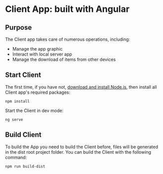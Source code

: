 # Client App: built with Angular

## Purpose
The Client app takes care of numerous operations, including:

* Manage the app graphic
* Interact with local server app
* Manage the download of items from other devices

## Start Client
The first time, if you have not, [download and install Node.js](https://nodejs.org/en/download/), then install all Client app's required packages:

`npm install`

Start the Client in dev mode:

`ng serve`

## Build Client
To build the App you need to build the Client before, files will be generated in the dist root project folder.
You can build the Client with the following command:

`npm run build-dist`